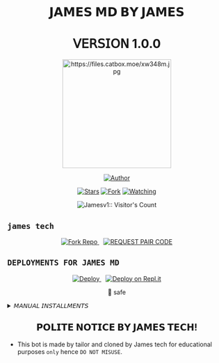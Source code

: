 <h1 align="center"> 𝗝𝗔𝗠𝗘𝗦 𝗠𝗗 𝗕𝗬 𝗝𝗔𝗠𝗘𝗦 </h1>
<h1 align="center"> 𝖵𝖤𝖱𝖲𝖨𝖮𝖭 1.0.0 </h1>

<p align="center">
  <a href="https://github.com/mseewamagift/Jamesv1">
    <img alt="https://files.catbox.moe/xw348m.jpg" height="250" src="https://files.catbox.moe/xw348m.jpg">
  </a>
</p>
    
   
  
</a>
</p>
<p align="center">
<a href="https://github.com/mseewamagift"><img title="Author" src="https://files.catbox.moe/xw348m.jpg"></a>
<p/>
<p align="center">
<a href="https://github.com/mseewamagift/Jamesv1/stargazers/"><img title="Stars" src="https://img.shields.io/github/stars/mseewamagift/Jamesv1?&style=social"></a>
<a href="https://github.com/mseewamagift/Jamesv1/network/members"><img title="Fork" src="https://img.shields.io/github/forks/mseewamagift/Jamesv1?style=social"></a>
<a href="https://github.com/mseewamagift/Jamesv1/watchers"><img title="Watching" src="https://img.shields.io/github/watchers/mseewamagift/Jamesv1?label=Watching&style=social"></a>
</p>
<p align="center"><img src="https://profile-counter.glitch.me/{mseewamagift}/count.svg" alt="Jamesv1:: Visitor's Count" /></p>


## `james tech`

<p align="center">
  <a href='https://github.com/mseewamagift/Jamesv1/fork' target="_blank" style="margin-right: 10px;">
    <img alt='Fork Repo' src='https://img.shields.io/badge/Fork Repo-100000?style=for-the-badge&logo=scan&logoColor=blue&labelColor=green&color=red'/>
  </a>
  <a href='https://EXPLODER-pair.onrender.com/' target="_blank">
    <img alt='REQUEST PAIR CODE' src='https://img.shields.io/badge/Pair_code-100000?style=for-the-badge&logo=scan&logoColor=white&labelColor=darkorange&color=darkorange'/>
  </a>
</p>


## `DEPLOYMENTS FOR JAMES MD`

  <p align="center">
  <a href="https://dashboard.heroku.com/new?template=https://github.com/mseewamagift/Jamesv1" target="_blank" style="margin-right: 10px;">
    <img alt="Deploy" src="https://www.herokucdn.com/deploy/button.svg"/>
  </a>
  <a href="https://repl.it/github/mseewamagift/Jamesv1" target="_blank">
    <img alt="Deploy on Repl.it" src="https://repl.it/badge/github/quiec/whatsAlfa"/>
  </a>
</p>
<p align="center">
  💯 safe
</p>

<details>
<summary>𝘔𝘈𝘕𝘜𝘈𝘓 𝘐𝘕𝘚𝘛𝘈𝘓𝘓𝘔𝘌𝘕𝘛𝘚</summary>
  
## `REQUIREMENTS`
* [Node.js](https://nodejs.org/en/)
* [Git](https://git-scm.com/downloads)
* [FFmpeg](https://github.com/BtbN/FFmpeg-Builds/releases/download/autobuild-2020-12-08-13-03/ffmpeg-n4.3.1-26-gca55240b8c-win64-gpl-4.3.zip)
* [Libwebp](https://developers.google.com/speed/webp/download)
* Any text editor
  
## `NO CLONING & INSTALLATION DEPENDENCIES`
```bash
git clone https://github.com/mseewamagift/James md.git
cd James md
npm start
```

## `FOR SSH/UBUNTU/LINUX`
```bash
sudo apt-get update
sudo apt-get upgrade -y
sudo apt-get install -y bash
sudo apt-get install -y libwebp
sudo apt-get install -y git
sudo apt-get install -y nodejs
sudo apt-get install -y ffmpeg
sudo apt-get install -y wget
sudo apt-get install -y imagemagick
git clone https://github.com/<your-gitHub-Username>/XPLOADER--BOT
cd XPLOADER--BOT
npm install
npm start
```

## `FOR TERMUX`
```bash
apt update -y && apt upgrade -y && pkg update -y && pkg upgrade -y && pkg install bash -y && pkg install libwebp -y && pkg install git -y && pkg install nodejs -y && pkg install ffmpeg -y && pkg install wget -y && pkg install imagemagick -y && pkg install yarn && termux-setup-storage
cd /sdcard
cd bot folder name
yarn install
npm start
```

## `FOR 24/7 ACTIVATION PM2 (TERMUX)`
```bash
npm i -g pm2 && pm2 start index.js && pm2 save && pm2 logs
```

## `FOR 24/7 ACTIVATION RE-EXECUTION PM2 (TERMUX)`
```bash
npm i -g pm2 && pm2 start index.js -f && pm2 save && pm2 logs
```
</details>

##
<h2 align="center">  𝗣𝗢𝗟𝗜𝗧𝗘 𝗡𝗢𝗧𝗜𝗖𝗘 𝗕𝗬 𝗝𝗔𝗠𝗘𝗦 𝗧𝗘𝗖𝗛!
</h2>

- This bot is made by tailor and cloned by James tech for educational purposes `only` hence `DO NOT MISUSE`.
